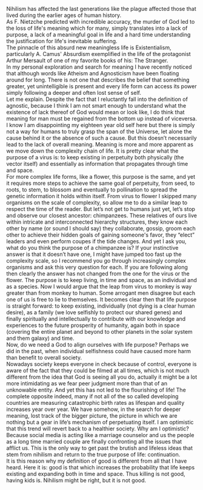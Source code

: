   
Nihilism has affected the last generations like the plague affected those that lived during the earlier ages of human history.   
As F. Nietzche predicted with incredible accuracy, the murder of God led to the loss of life's meaning which for many, simply translates into a lack of purpose, a lack of a meaningful goal in life and a hard time understanding the justification for life's inevitable suffering.   
The pinnacle of this absurd new meaningless life is Existentialism, particularly A. Camus' Absurdism exemplified in the life of the protagonist Arthur Mersault of one of my favorite books of his: The Stranger.   
In my personal exploration and search for meaning I have recently noticed that although words like Atheism and Agnosticism have been floating around for long. There is not one that describes the belief that something greater, yet unintelligible is present and every life form can access its power simply following a deeper and often lost sense of self.  
Let me explain. Despite the fact that I reluctantly fall into the definition of agnostic, because I think I am not smart enough to understand what the existence of lack thereof of God would mean or look like, I do think that meaning for man must be regained from the bottom up instead of viceversa. I know I am disappointing my eighteen year old self here but there is simply not a way for humans to truly grasp the span of the Universe, let alone the cause behind it or the absence of such a cause. But this doesn’t necessarily lead to the lack of overall meaning. Meaning is more and more apparent as we move down the complexity chain of life. It is pretty clear what the purpose of a virus is: to keep existing in perpetuity both physically (the vector itself) and essentially as information that propagates through time and space.   
For more complex life forms, like a flower, this purpose is the same, and yet it requires more steps to achieve the same goal of perpetuity, from seed, to roots, to stem, to blossom and eventually to pollination to spread the genetic information it holds within itself. From virus to flower I skipped many organisms on the scale of complexity, so allow me to do a similar leap to respect the time of the reader. But let’s not get to humans just yet, let’s stop and observe our closest ancestor: chimpanzees. These relatives of ours live within intricate and interconnected hierarchy structures, they know each other by name (or sound I should say) they collaborate, gossip, groom each other to achieve their hidden goals of gaining someone's favor, they “elect” leaders and even perform coupes if the tide changes. And yet I ask you, what do you think the purpose of a chimpanzee is? If your instinctive answer is that it doesn’t have one, I might have jumped too fast up the complexity scale, so I recommend you go through increasingly complex organisms and ask this very question for each. If you are following along then clearly the answer has not changed from the one for the virus or the flower. The purpose is to keep living, in time and space, as an individual and as a species. Now I would argue that the leap from virus to monkey is way greater than from monkey to human. Some arrogant men disagree but each one of us is free to lie to themselves. It becomes clear then that life purpose is straight forward: to keep existing, individually (not dying is a clear human desire), as a family (we love selfishly to protect our shared genes) and finally spiritually and intellectually to contribute with our knowledge and experiences to the future prosperity of humanity, again both in space (covering the entire planet and beyond to other planets in the solar system and them galaxy) and time.   
Now, do we need a God to align ourselves with life purpose? Perhaps we did in the past, when individual selfishness could have caused more harm than benefit to overall society.   
Nowadays society keeps everyone in check because of control, everyone is aware of the fact that they could be filmed at all times, which is not much different from the idea that God is seeing all you do, actually it might be a lot more intimidating as we fear peer judgment more than that of an unknowable entity. And yet this has not led to the flourishing of life\! The complete opposite indeed, many if not all of the so called developing countries are measuring catastrophic birth rates as lifespan and quality increases year over year. We have somehow, in the search for deeper meaning, lost track of the bigger picture, the picture in which we are nothing but a gear in life’s mechanism of perpetuating itself. I am optimistic that this trend will revert back to a healthier society. Why am I optimistic? Because social media is acting like a marriage counselor and us the people as a long time married couple are finally confronting all the issues that afflict us. This is the only way to get past the brutish and lifeless ideas that stem from nihilism and return to the true purpose of life: continuation.   
It is this reason why my definition of good is different from all that I have heard. Here it is: good is that which increases the probability that life keeps existing and expanding both in time and space. Thus killing is not good, having kids is. Nihilism might be right, but it is not good.   
